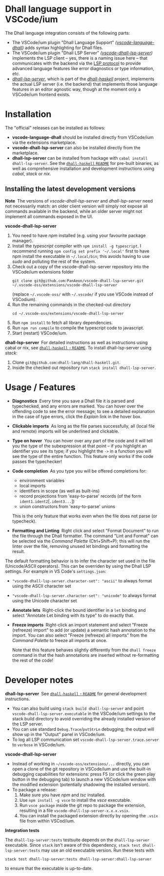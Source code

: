 # Dhall language support in VSCode/ium

The Dhall language integration consists of the following parts:
- The VSCode/ium plugin "Dhall Language Support" *([vscode-language-dhall](https://github.com/PanAeon/vscode-language-dhall))* adds syntax highlighting for Dhall files.
- The VSCode/ium plugin "Dhall LSP Server" *([vscode-dhall-lsp-server](https://github.com/PanAeon/vscode-dhall-lsp-server))* implements the LSP client &ndash; yes, there is a naming issue here &ndash; that communicates with the backend via the [LSP protocol](https://microsoft.github.io/language-server-protocol/specification) to provide advanced language features like error diagnostics or type information, etc.
- [*dhall-lsp-server*](https://github.com/dhall-lang/dhall-haskell/tree/master/dhall-lsp-server), which is part of the [*dhall-haskell*](https://github.com/dhall-lang/dhall-haskell) project, implements the actual LSP server (i.e. the backend) that implements those language features in an editor agnostic way, though at the moment only a VSCode/ium frontend exists.

# Installation

The "official" releases can be installed as follows:

- **vscode-language-dhall** should be installed directly from VSCode/ium via the extensions marketplace.
- **vscode-dhall-lsp-server** can also be installed directly from the marketplace.
- **dhall-lsp-server** can be installed from hackage with `cabal install dhall-lsp-server`. See the
[`dhall-haskell` `README`](https://github.com/dhall-lang/dhall-haskell/blob/master/README.md) for pre-built binaries, as well as comprehensive installation and development instructions using *cabal*, *stack* or *nix*.

## Installing the latest development versions

**Note&nbsp;** The versions of *vscode-dhall-lsp-server* and *dhall-lsp-server* need not necessarily match: an older client version will simply not expose all commands available in the backend, while an older server might not implement all commands exposed in the UI.

**vscode-dhall-lsp-server**
1. You need to have *npm* installed (e.g. using your favourite package manager).
2. Install the *typescript* compiler with `npm install -g typescript`. I recommend running `npm config set prefix '~/.local'` first to have npm install the executable in `~/.local/bin`; this avoids having to use *sudo* and polluting the rest of the system.
2. Check out a copy of the vscode-dhall-lsp-server repository into the VSCode/ium extensions folder
   ```
   git clone git@github.com:PanAeon/vscode-dhall-lsp-server.git ~/.vscode-oss/extensions/vscode-dhall-lsp-server
   ```
   (replace `~/.vscode-oss/` with `~/.vscode/` if you use VSCode instead of VSCodium).
3. Run the remaining commands in the checked-out directory
   ```
   cd ~/.vscode-oss/extensions/vscode-dhall-lsp-server
   ```
4. Run `npm install` to fetch all library dependencies.
5. Run `npm run compile` to compile the typescript code to javascript.
6. Start (restart) VSCode/ium.

**dhall-lsp-server&nbsp;**
For detailed instructions as well as instructions using cabal or nix, see [`dhall-haskell` - `README`](https://github.com/dhall-lang/dhall-haskell/blob/master/README.md). To install dhall-lsp-server using *stack*:
1. Clone `git@github.com:dhall-lang/dhall-haskell.git`.
2. Inside the checked out repository run `stack install dhall-lsp-server`.


# Usage / Features

- **Diagnostics&nbsp;**
Every time you save a Dhall file it is parsed and typechecked, and any errors are marked. You can hover over the offending code to see the error message; to see a detailed explanation in the case of type errors, click the *Explain* link in the hover box.

- **Clickable imports&nbsp;**
As long as the file parses successfully, all (local file and remote) imports will be underlined and clickable.

- **Type on hover&nbsp;**
You can hover over any part of the code and it will tell you the type of the subexpression at that point &ndash; if you highlight an identifier you see its type; if you highlight the `->` in a function you will see the type of the entire function. This feature only works if the code passes the typechecker!

- **Code completion&nbsp;**
As you type you will be offered completions for:
  - environment variables
  - local imports
  - identifiers in scope (as well as built-ins)
  - record projections from 'easy-to-parse' records (of the form `ident1.ident2`[`.ident3...`])
  - union constructors from 'easy-to-parse' unions

  This is the only feature that works even when the file does not parse (or typecheck).

- **Formatting and Linting&nbsp;**
Right click and select "Format Document" to run the file through the Dhall formatter. The command "Lint and Format" can be selected via the *Command Palette* (Ctrl+Shift+P); this will run the linter over the file, removing unused let bindings and formatting the result.

The default formatting behavior is to infer the character set used in the file (Unicode/ASCII operators).
This can be overriden by using the Dhall LSP settings. For example in VS Code's `settings.json`:
  - `"vscode-dhall-lsp-server.character-set": "ascii"` to always format using the ASCII character set
  - `"vscode-dhall-lsp-server.character-set": "unicode"` to always format using the Unicode character set

- **Annotate lets&nbsp;**
Right-click the bound identifier in a `let` binding and select "Annotate Let binding with its type" to do exactly that.

- **Freeze imports&nbsp;**
Right-click an import statement and select "Freeze (refreeze) import" to add (or update) a semantic hash annotation to the import. You can also select "Freeze (refreeze) all imports" from the *Command Palette* to freeze all imports at once.

  Note that this feature behaves slightly differently from the `dhall freeze` command in that the hash annotations are inserted without re-formatting the rest of the code!

# Developer notes

**dhall-lsp-server&nbsp;**
See [`dhall-haskell` - `README`](https://github.com/dhall-lang/dhall-haskell/blob/master/README.md) for general development instructions.
- You can also build using `stack build dhall-lsp-server` and point `vscode-dhall-lsp-server.executable` in the VSCode/ium settings to the stack build directory to avoid overriding the already installed version of the LSP server.
- You can use standard `Debug.Trace`/`putStrLn` debugging; the output will show up in the "Output" panel in VSCode/ium.
- To log all LSP communication set `vscode-dhall-lsp-server.trace.server` to `verbose` in VSCode/ium.

**vscode-dhall-lsp-server**
- Instead of working in `~/vscode-oss/extensions/...` directly, you can open a clone of the git repository in VSCode/ium and use the built-in debugging capabilities for extensions: press F5 (or click the green play button in the debugging tab) to launch a new VSCode/ium window with the modified extension (potentially shadowing the installed version).
- To package a release:
  1. Make sure you have *npm* and *tsc* installed.
  2. Use `npm install -g vsce` to install the *vsce* executable.
  3. Run `vsce package` inside the git repo to package the extension, resulting in a file `vscode-dhall-lsp-server-x.x.x.vsix`.
  4. You can install the packaged extension directly by opening the `.vsix` file from within VSCod/ium.
  
**Integration tests**

The `dhall-lsp-server:tests` testsuite depends on the `dhall-lsp-server` executable. Since `stack` isn't aware of this dependency, `stack test dhall-lsp-server:tests` may use an old executable version. Run these tests with

    stack test dhall-lsp-server:tests dhall-lsp-server:dhall-lsp-server
    
to ensure that the executable is up-to-date.
